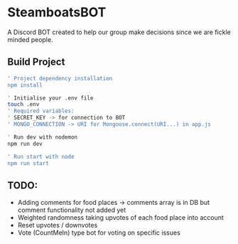 # SteamboatsBOT
A Discord BOT created to help our group make decisions since we are fickle minded people.

## Build Project
``` bash
' Project dependency installation
npm install

' Initialise your .env file
touch .env
' Required variables: 
' SECRET_KEY -> for connection to BOT
' MONGO_CONNECTION -> URI for Mongoose.connect(URI...) in app.js

' Run dev with nodemon
npm run dev

' Run start with node
npm run start
```

## TODO:

- Adding comments for food places -> comments array is in DB but comment functionality not added yet
- Weighted randomness taking upvotes of each food place into account
- Reset upvotes / downvotes
- Vote (CountMeIn) type bot for voting on specific issues
